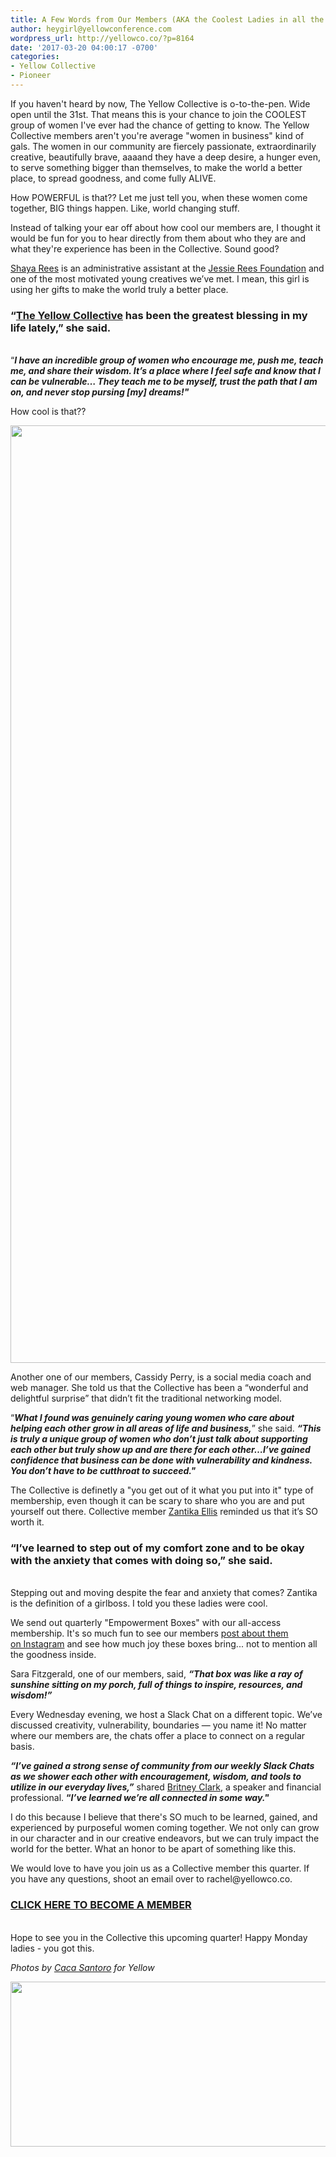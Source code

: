 ```yaml
---
title: A Few Words from Our Members (AKA the Coolest Ladies in all the Land)
author: heygirl@yellowconference.com
wordpress_url: http://yellowco.co/?p=8164
date: '2017-03-20 04:00:17 -0700'
categories:
- Yellow Collective
- Pioneer
---
```

<p>If you haven't heard by now, The Yellow Collective is o-to-the-pen. Wide open until the 31st. That means this is your chance to join the COOLEST group of women I've ever had the chance of getting to know. The Yellow Collective members aren't you're average "women in business" kind of gals. The women&nbsp;in our community are&nbsp;fiercely passionate, extraordinarily creative, beautifully brave, aaaand&nbsp;they have a deep desire, a hunger even, to serve something bigger than themselves, to make the world a better place, to spread goodness, and come fully ALIVE.</p>
<p>How POWERFUL is that?? Let me just tell you, when these women come together, BIG things happen. Like, world changing stuff.</p>
<p>Instead of talking your ear off about how cool our members are, I thought it would be fun for you to hear directly from them about who they are and what they're experience has been in the Collective. Sound good?</p>
<p><a href="https://www.instagram.com/shayarees/" target="_blank">Shaya Rees</a>&nbsp;is an administrative assistant at the <a href="http://negu.org/" target="_blank">Jessie Rees Foundation</a> and one of the most motivated young creatives we&rsquo;ve met. I mean, this girl is using her gifts to make the world truly a better place.</p>
<h3><strong>&ldquo;<a href="http://yellowcollective.co/" target="_blank">The Yellow Collective</a> has been the greatest blessing in my life lately,&rdquo; she said.</strong></h3><br />
&ldquo;<strong><em>I have an incredible group of women who encourage me, push me, teach me, and share their wisdom. It&rsquo;s a place where I feel safe and know that I can be vulnerable&hellip; They teach me to be myself, trust the path that I am on, and never stop pursing [my] dreams!"</em></strong></p>
<p>How cool is that??</p>
<p><a href="http://yellowco.co/wp-content/uploads/2017/01/Yellow2016-132.jpg"><img class="alignnone wp-image-7816" src="http://yellowco.co/wp-content/uploads/2017/01/Yellow2016-132.jpg" alt="" width="1000" height="1500" /></a></p>
<p>Another one of our members, Cassidy Perry, is a social media coach and web manager. She told us that the Collective has been a &ldquo;wonderful and delightful surprise&rdquo; that didn&rsquo;t fit the traditional networking model.</p>
<p>&ldquo;<em><strong>What I found was genuinely caring young women who care about helping each other grow in all areas of life and business,</strong></em>&rdquo; she said.&nbsp;<em><strong>&ldquo;This is truly a unique group of women who don&rsquo;t just talk about supporting each other but truly show up and are there for each other&hellip;I&rsquo;ve gained confidence that business can be done with vulnerability and kindness. You don&rsquo;t have to be cutthroat to succeed."</strong></em></p>
<p>The Collective is definetly a "you get out of it what you put into it" type of membership, even though it can be scary to share who you are and put yourself out there.&nbsp;Collective member&nbsp;<a href="https://www.instagram.com/flyingfreediaries/" target="_blank">Zantika Ellis</a> reminded us that it&rsquo;s SO worth it.</p>
<h3>&ldquo;<strong>I&rsquo;ve learned to step out of my comfort zone and to be okay with the anxiety that comes with doing so,</strong>&rdquo; she said.</h3><br />
Stepping out and moving despite the fear and anxiety that comes? Zantika is the definition of a girlboss. I told you these ladies were cool.</p>
<p>We send out quarterly "Empowerment Boxes" with our all-access membership. It's so much fun to see our members <a href="https://www.instagram.com/explore/tags/yellowcollective/" target="_blank">post about them on&nbsp;Instagram</a>&nbsp;and see how much joy these boxes bring... not to mention all the goodness inside.</p>
<p>Sara Fitzgerald, one of our members, said, <em><strong>&ldquo;That box was like a ray of sunshine sitting on my porch, full of things to inspire, resources, and wisdom!&rdquo;</strong></em></p>
<p>Every Wednesday evening, we host a Slack Chat on a different topic. We&rsquo;ve discussed creativity, vulnerability, boundaries &mdash; you name it! No matter where our members are, the chats offer a place to connect on a regular basis.</p>
<p><em><strong>&ldquo;I&rsquo;ve gained a strong sense of community from our weekly Slack Chats as we shower each other with encouragement, wisdom, and tools to utilize in our everyday lives,&rdquo;</strong> </em>shared <a href="https://www.instagram.com/britneylclark/" target="_blank">Britney Clark</a>, a speaker and financial professional. <strong>&ldquo;<em>I&rsquo;ve learned we&rsquo;re all connected in some way."</em></strong></p>
<p>I do this because I believe that&nbsp;there's SO much to be learned, gained, and experienced by purposeful&nbsp;women coming together. We not only can grow in our character and in our creative endeavors, but we can truly impact the world for the better. What an honor to be apart of something like this.</p>
<p>We would love to have you join us as a Collective member this quarter. If you have any questions, shoot an email over to rachel@yellowco.co.</p>
<h3><a href="https://yellowco.myshopify.com/collections/the-yellow-collective" target="_blank">CLICK HERE TO BECOME A MEMBER</a></h3><br />
Hope to see you in the Collective this upcoming quarter! Happy Monday ladies - you got this.</p>
<p><em>Photos by <a href="http://cacasantoro.com/" target="_blank">Caca Santoro</a> for Yellow</em></p>
<p><a href="https://www.instagram.com/joannawaterfall/" target="_blank"><img class="alignnone wp-image-8166 size-full" src="http://yellowco.co/wp-content/uploads/2017/03/joannawaterfall.jpg" alt="" width="700" height="264" /></a></p>
